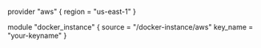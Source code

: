 
provider "aws" {
  region = "us-east-1"
}

module "docker_instance" {
    source = "<EmreTurgut1>/docker-instance/aws"
    key_name = "your-keyname"
}